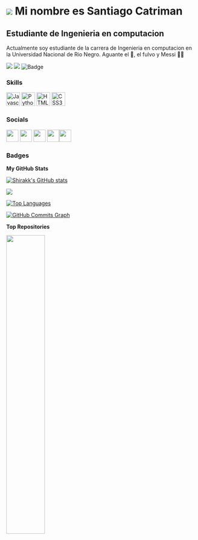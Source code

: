 ![](https://user-images.githubusercontent.com/18350557/176309783-0785949b-9127-417c-8b55-ab5a4333674e.gif)
Mi nombre es Santiago Catriman
==================================

Estudiante de Ingenieria en computacion
---------------------------------------

Actualmente soy estudiante de la carrera de Ingenieria en computacion en la Universidad Nacional de Rio Negro. 
Aguante el 🧉, el fulvo y Messi 🤪🤪

<a href="https://www.twitter.com/Shirak_2045" target="_blank" rel="noreferrer"><img
src="https://img.shields.io/twitter/follow/Shirak_2045?logo=twitter&style=for-the-badge&color=0891b2&labelColor=1c1917"
/></a> <a href="https://www.github.com/Shirakk" target="_blank" rel="noreferrer"><img
src="https://img.shields.io/github/followers/Shirakk?logo=github&style=for-the-badge&color=0891b2&labelColor=1c1917" /></a>
![Badge](https://bit.ly/icom-badge)

### Skills

<p align="left">
<a href="https://developer.mozilla.org/en-US/docs/Web/JavaScript" target="_blank" rel="noreferrer"><img src="https://raw.githubusercontent.com/danielcranney/readme-generator/main/public/icons/skills/javascript-colored.svg" width="36" height="36" alt="Javascript" /></a>
<a href="https://www.python.org/" target="_blank" rel="noreferrer"><img src="https://raw.githubusercontent.com/danielcranney/readme-generator/main/public/icons/skills/python-colored.svg" width="36" height="36" alt="Python" /></a>
<a href="https://developer.mozilla.org/en-US/docs/Glossary/HTML5" target="_blank" rel="noreferrer"><img src="https://raw.githubusercontent.com/danielcranney/readme-generator/main/public/icons/skills/html5-colored.svg" width="36" height="36" alt="HTML5" /></a>
<a href="https://www.w3.org/TR/CSS/#css" target="_blank" rel="noreferrer"><img src="https://raw.githubusercontent.com/danielcranney/readme-generator/main/public/icons/skills/css3-colored.svg" width="36" height="36" alt="CSS3" /></a>
</p>


### Socials

<p align="left"> <a href="https://discord.com/users/Shirakk#4023" target="_blank" rel="noreferrer"><img src="https://raw.githubusercontent.com/danielcranney/readme-generator/main/public/icons/socials/discord.svg" width="32" height="32" /></a> <a href="https://www.github.com/Shirakk" target="_blank" rel="noreferrer"><img src="https://raw.githubusercontent.com/danielcranney/readme-generator/main/public/icons/socials/github.svg" width="32" height="32" /></a> <a href="http://www.instagram.com/santi_catriman" target="_blank" rel="noreferrer"><img src="https://raw.githubusercontent.com/danielcranney/readme-generator/main/public/icons/socials/instagram.svg" width="32" height="32" /></a> <a href="https://www.twitter.com/Shirak_2045" target="_blank" rel="noreferrer"><img src="https://raw.githubusercontent.com/danielcranney/readme-generator/main/public/icons/socials/twitter.svg" width="32" height="32" /></a><a href="https://www.stackoverflow.com/users/shirakk" target="_blank" rel="noreferrer"><img src="https://raw.githubusercontent.com/danielcranney/readme-generator/main/public/icons/socials/stackoverflow.svg" width="32" height="32" /></a></p>

### Badges

<b>My GitHub Stats</b>

<a href="http://www.github.com/Shirakk"><img src="https://github-readme-stats.vercel.app/api?username=Shirakk&show_icons=true&hide=&count_private=true&title_color=84cc16&text_color=ffffff&icon_color=84cc16&bg_color=1c1917&hide_border=true&show_icons=true" alt="Shirakk's GitHub stats" /></a>

<a href="http://www.github.com/Shirakk"><img src="https://github-readme-streak-stats.herokuapp.com/?user=Shirakk&stroke=ffffff&background=1c1917&ring=84cc16&fire=84cc16&currStreakNum=ffffff&currStreakLabel=84cc16&sideNums=ffffff&sideLabels=ffffff&dates=ffffff&hide_border=true" /></a>

<a href="https://github.com/Shirakk" align="left"><img src="https://github-readme-stats.vercel.app/api/top-langs/?username=Shirakk&langs_count=10&title_color=84cc16&text_color=ffffff&icon_color=0891b2&bg_color=1c1917&hide_border=true&locale=en&custom_title=Top%20%Languages" alt="Top Languages" /></a>

<a href="http://www.github.com/Shirakk"><img src="https://activity-graph.herokuapp.com/graph?username=Shirakk&bg_color=1c1917&color=ffffff&line=84cc16&point=ffffff&area_color=1c1917&area=true&hide_border=true&custom_title=GitHub%20Commits%20Graph" alt="GitHub Commits Graph" /></a>

<b>Top Repositories</b>

<div width="100%" align="center"><a href="https://github.com/Shirakk/TpFinal" align="left"><img align="left" width="45%" src="https://github-readme-stats.vercel.app/api/pin/?username=Shirakk&repo=TpFinal&title_color=84cc16&text_color=ffffff&icon_color=84cc16&bg_color=1c1917&hide_border=true&locale=en" /></a></div><br /><br /><br /><br /><br /><br /><br />

<!---
Shirakk/Shirakk is a ✨ special ✨ repository because its `README.md` (this file) appears on your GitHub profile.
You can click the Preview link to take a look at your changes.
--->

